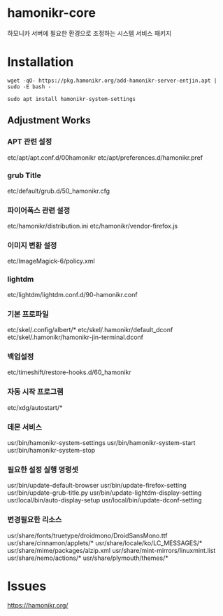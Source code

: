 # hamonikr-core

하모니카 서버에 필요한 환경으로 조정하는 시스템 서비스 패키지

# Installation

```
wget -qO- https://pkg.hamonikr.org/add-hamonikr-server-entjin.apt | sudo -E bash -

sudo apt install hamonikr-system-settings
```

## Adjustment Works

### APT 관련 설정
etc/apt/apt.conf.d/00hamonikr
etc/apt/preferences.d/hamonikr.pref

### grub Title 
etc/default/grub.d/50_hamonikr.cfg

### 파이어폭스 관련 설정
etc/hamonikr/distribution.ini
etc/hamonikr/vendor-firefox.js

### 이미지 변환 설정
etc/ImageMagick-6/policy.xml

### lightdm  
etc/lightdm/lightdm.conf.d/90-hamonikr.conf

### 기본 프로파일
etc/skel/.config/albert/*
etc/skel/.hamonikr/default_dconf
etc/skel/.hamonikr/hamonikr-jin-terminal.dconf

### 백업설정
etc/timeshift/restore-hooks.d/60_hamonikr

### 자동 시작 프로그램
etc/xdg/autostart/*

### 데몬 서비스
usr/bin/hamonikr-system-settings
usr/bin/hamonikr-system-start
usr/bin/hamonikr-system-stop

### 필요한 설정 실행 명령셋
usr/bin/update-default-browser
usr/bin/update-firefox-setting
usr/bin/update-grub-title.py
usr/bin/update-lightdm-display-setting
usr/local/bin/auto-display-setup
usr/local/bin/update-dconf-setting

### 변경필요한 리소스
usr/share/fonts/truetype/droidmono/DroidSansMono.ttf
usr/share/cinnamon/applets/*
usr/share/locale/ko/LC_MESSAGES/*
usr/share/mime/packages/alzip.xml
usr/share/mint-mirrors/linuxmint.list
usr/share/nemo/actions/*
usr/share/plymouth/themes/*

# Issues

https://hamonikr.org/
